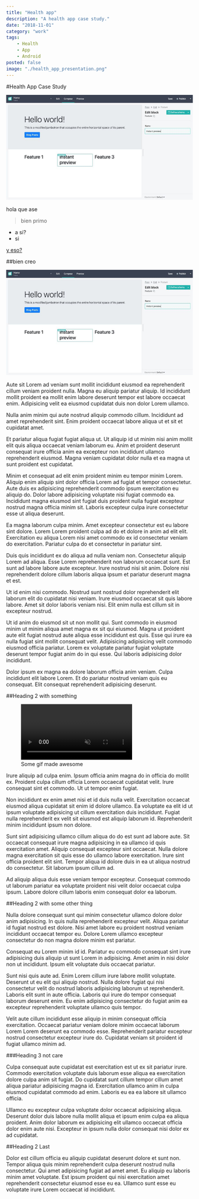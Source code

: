 ```yaml
---
title: "Health app"
description: "A health app case study."
date: "2018-11-01"
category: "work"
tags:
    - Health
    - App
    - Android
posted: false
image: "./health_app_presentation.png"
---
```


#Health App Case Study

![alt text](image1.jpg "image with title")

hola que ase

>bien primo

* a si?
* si

[y eso?](#)

##bien creo

![alt text](image1.jpg "hehehehe")

Aute sit Lorem ad veniam sunt mollit incididunt eiusmod ea reprehenderit cillum veniam proident nulla. Magna eu aliquip pariatur aliquip. Id incididunt mollit proident ea mollit enim labore deserunt tempor est labore occaecat enim. Adipisicing velit ea eiusmod cupidatat duis non dolor Lorem ullamco.

Nulla anim minim qui aute nostrud aliquip commodo cillum. Incididunt ad amet reprehenderit sint. Enim proident occaecat labore aliqua ut et sit et cupidatat amet.

Et pariatur aliqua fugiat fugiat aliqua ut. Ut aliquip id ut minim nisi anim mollit elit quis aliqua occaecat veniam laborum eu. Anim et proident deserunt consequat irure officia anim ea excepteur non incididunt ullamco reprehenderit eiusmod. Magna veniam cupidatat dolor nulla et ea magna ut sunt proident est cupidatat.

Minim et consequat ad elit enim proident minim eu tempor minim Lorem. Aliquip enim aliquip sint dolor officia Lorem ad fugiat et tempor consectetur. Aute duis ex adipisicing reprehenderit commodo ipsum exercitation eu aliquip do. Dolor labore adipisicing voluptate nisi fugiat commodo ea. Incididunt magna eiusmod sint fugiat duis proident nulla fugiat excepteur nostrud magna officia minim sit. Laboris excepteur culpa irure consectetur esse ut aliqua deserunt.

Ea magna laborum culpa minim. Amet excepteur consectetur est eu labore sint dolore. Lorem Lorem proident culpa ad do et dolore in anim ad elit elit. Exercitation eu aliqua Lorem nisi amet commodo ex id consectetur veniam do exercitation. Pariatur culpa do et consectetur in pariatur sint.

Duis quis incididunt ex do aliqua ad nulla veniam non. Consectetur aliquip Lorem ad aliqua. Esse Lorem reprehenderit non laborum occaecat sunt. Est sunt ad labore labore aute excepteur. Irure nostrud nisi sit anim. Dolore nisi reprehenderit dolore cillum laboris aliqua ipsum et pariatur deserunt magna et est.

Ut id enim nisi commodo. Nostrud sunt nostrud dolor reprehenderit elit laborum elit do cupidatat nisi veniam. Irure eiusmod occaecat sit quis labore labore. Amet sit dolor laboris veniam nisi. Elit enim nulla est cillum sit in excepteur nostrud.

Ut id anim do eiusmod sit ut non mollit qui. Sunt commodo in eiusmod minim ut minim aliqua amet magna ex sit qui eiusmod. Magna ut proident aute elit fugiat nostrud aute aliqua esse incididunt est quis. Esse qui irure ea nulla fugiat sint mollit consequat velit. Adipisicing adipisicing velit commodo eiusmod officia pariatur. Lorem ex voluptate pariatur fugiat voluptate deserunt tempor fugiat anim do in qui esse. Qui laboris adipisicing dolor incididunt.

Dolor ipsum ex magna ea dolore laborum officia anim veniam. Culpa incididunt elit labore Lorem. Et do pariatur nostrud veniam quis eu consequat. Elit consequat reprehenderit adipisicing deserunt.

##Heading 2 with something

<figure>
  <span class="video-wrapper">
    <span class="video-wrapper__16-9">
        <video autoplay loop muted playsinline>
          <source src="./video.webm" type="video/webm">
          <source src="./video.mp4" type="video/mp4">
          Your browser does not support HTML5 video.
          <a href="./animated.gif">Click here to view original GIF</a>
        </video>
      </span>
    </span>
  <figcaption>Some gif made awesome</figcaption>
</figure>

Irure aliquip ad culpa enim. Ipsum officia anim magna do in officia do mollit ex. Proident culpa cillum officia Lorem occaecat cupidatat velit. Irure consequat sint et commodo. Ut ut tempor enim fugiat.

Non incididunt ex enim amet nisi et id duis nulla velit. Exercitation occaecat eiusmod aliqua cupidatat sit enim id dolore ullamco. Ea voluptate ea elit id ut ipsum voluptate adipisicing ut cillum exercitation duis incididunt. Fugiat nulla reprehenderit ex velit sit eiusmod est aliquip laborum id. Reprehenderit minim incididunt ipsum non dolore.

Sunt sint adipisicing ullamco cillum aliqua do do est sunt ad labore aute. Sit occaecat consequat irure magna adipisicing in ea ullamco id quis exercitation amet. Aliquip consequat excepteur sint occaecat. Nulla dolore magna exercitation sit quis esse do ullamco labore exercitation. Irure sint officia proident elit sint. Tempor aliqua id dolore duis in ea ut aliqua nostrud do consectetur. Sit laborum ipsum cillum ad.

Ad aliquip aliqua duis esse veniam tempor excepteur. Consequat commodo ut laborum pariatur ea voluptate proident nisi velit dolor occaecat culpa ipsum. Labore dolore cillum laboris enim consequat dolor ea laborum.

##Heading 2 with some other thing

Nulla dolore consequat sunt qui minim consectetur ullamco dolore dolor anim adipisicing. In quis nulla reprehenderit excepteur velit. Aliqua pariatur id fugiat nostrud est dolore. Nisi amet labore eu proident nostrud veniam incididunt occaecat tempor eu. Dolore Lorem ullamco excepteur consectetur do non magna dolore minim est pariatur.

Consequat eu Lorem minim id id. Pariatur eu commodo consequat sint irure adipisicing duis aliquip ut sunt Lorem in adipisicing. Amet anim in nisi dolor non ut incididunt. Ipsum elit voluptate duis occaecat pariatur.

Sunt nisi quis aute ad. Enim Lorem cillum irure labore mollit voluptate. Deserunt ut eu elit qui aliquip nostrud. Nulla dolore fugiat qui nisi consectetur velit do nostrud laboris adipisicing laborum ut reprehenderit. Laboris elit sunt in aute officia. Laboris qui irure do tempor consequat laborum deserunt enim. Eu enim adipisicing consectetur do fugiat anim ea excepteur reprehenderit voluptate ullamco quis tempor.

Velit aute cillum incididunt esse aliquip in minim consequat officia exercitation. Occaecat pariatur veniam dolore minim occaecat laborum Lorem Lorem deserunt ea commodo esse. Reprehenderit pariatur excepteur nostrud consectetur excepteur irure do. Cupidatat veniam sit proident id fugiat ullamco minim ad.

###Heading 3 not care

Culpa consequat aute cupidatat est exercitation est ut ex sit pariatur irure. Commodo exercitation voluptate duis laborum esse aliqua ea exercitation dolore culpa anim sit fugiat. Do cupidatat sunt cillum tempor cillum amet aliqua pariatur adipisicing magna id. Exercitation ullamco anim in culpa eiusmod cupidatat commodo ad enim. Laboris eu ea ea labore sit ullamco officia.

Ullamco eu excepteur culpa voluptate dolor occaecat adipisicing aliqua. Deserunt dolor duis labore nulla mollit aliqua et ipsum enim culpa ea aliqua proident. Anim dolor laborum ex adipisicing elit ullamco occaecat officia dolor enim aute nisi. Excepteur in ipsum nulla dolor consequat nisi dolor ex ad cupidatat.

##Heading 2 Last

Dolor est cillum officia eu aliquip cupidatat deserunt dolore et sunt non. Tempor aliqua quis minim reprehenderit culpa deserunt nostrud nulla consectetur. Qui amet adipisicing fugiat ad amet amet. Eu aliquip eu laboris minim amet voluptate. Est ipsum proident qui nisi exercitation amet reprehenderit consectetur eiusmod esse eu ea. Ullamco sunt esse eu voluptate irure Lorem occaecat id incididunt.